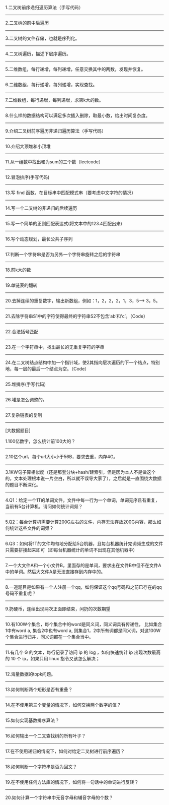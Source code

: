 1.二叉树前序递归遍历算法（手写代码）

---

2.二叉树的前中后遍历

---

3.二叉树的文件存储，也就是序列化。

---

4.二叉树遍历，描述下层序遍历。

---

5.二维数组，每行递增，每列递增，任意交换其中的两数，发现并恢复。

---

6.二维数组，每行递增，每列递增，实现查找。

---

7.二维数组，每行递增，每列递增，求第k大的数。

---

8.什么样的数据结构可以满足多次插入删除，取最小数，给出时间复杂度。

---

9.介绍二叉树前序遍历非递归遍历算法（手写代码）

---

10.介绍大顶堆和小顶堆

---

11.从一组数中找出和为sum的三个数（leetcode）

---

12.冒泡排序(手写代码)

---

13.写 find 函数，在目标串中匹配模式串（要考虑中文字符的情况）

---

14.写一个二叉树的非递归的后续遍历

---

15.写一个简单的正则匹配表达式(将文本中的123.4匹配出来)

---

16.写个动态规划，最长公共子序列

---

17.判断一个字符串是否为另外一个字符串旋转之后的字符串

---

18.前k大的数

---

19.单链表的翻转

---

20.去掉连续的重复数字，输出新数组，例如：1，2，2，2，1，3，5——> 3，5。

---

21.去除字符串S1中的字符使得最终的字符串S2不包含’ab’和’c’。（Code）

---

22.合法括号匹配

---

23.在一个字符串中，找出最长的无重复字符的字串

---

24.在二叉树结点结构中加一个指针域，使2其指向层次遍历的下一个结点，特别地，每一层的最后一个结点为空。（Code）

---

25.堆排序(手写代码)

---

26.堆是怎么调整的。

---

27.复杂链表的复制

---

[大数据题目]

1.100亿数字，怎么统计前100大的？

---

2.10亿个url，每个url大小小于56B，要求去重，内存4G。

---

3.1KW句子算相似度（还是那套分块+hash/建索引，但是因为本人不是做这个的，文本处理根本说一片空白，所以就不误导大家了），之后就是一直围绕大数据的题目不断深化。

---

4.Q1：给定一个1T的单词文件，文件中每一行为一个单词，单词无序且有重复，当前有5台计算机。请问如何统计词频？

---

5.Q2：每台计算机需要计算200G左右的文件，内存无法存放200G内容，那么如何统计这些文件的词频？

---

6.Q3：如何将1T的文件均匀地分配给5台机器，且每台机器统计完词频生成的文件只需要拼接起来即可（即每台机器统计的单词不出现在其他机器中）

---

7.一个大文件A和一个小文件B，里面存的是单词，要求出在文件B中但不在文件A中的单词。然后大文件A是无法直接存到内存中的。

---

8.一道题目是如果有一个人注册一个qq，如何保证这个qq号码和之前已存在的qq号码不重复呢？

---

9.扔硬币，连续出现两次正面即结束，问扔的次数期望

---

10.有100W个集合，每个集合中的word是同义词，同义词具有传递性， 比如集合1中有word a, 集合2中也有word a, 则集合1，2中所有词都是同义词，对这100W个集合进行归并，同义词都在一个集合当中。

---

11.有几个 G 的文本，每行记录了访问 ip 的 log ，如何快速统计 ip 出现次数最高的 10 个 ip，如果只用 linux 指令又该怎么解决；

---

12.海量数据的topk问题。

---

13.如何判断两个矩形是否有重叠？

---

14.在不使用第三个变量的情况下，如何交换两个数字的值？

---

15.如何实现基数排序算法？

---

16.如何输出一个二叉查找树的所有叶子？

---

17.在不使用递归的情况下，如何对给定二叉树进行前序遍历？

---

18.如何判断一个字符串是否为回文？

---

19.在不使用任何方法库的情况下，如何将一句话中的单词进行反转？

---

20.如何计算一个字符串中元音字母和辅音字母的个数？